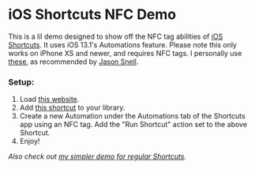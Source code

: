 # iOS Shortcuts NFC Demo

This is a lil demo designed to show off the NFC tag abilities of [iOS Shortcuts](https://support.apple.com/guide/shortcuts/welcome/ios). It uses iOS 13.1's Automations feature. Please note this only works on iPhone XS and newer, and requires NFC tags. I personally use [these](https://smile.amazon.com/gp/product/B075CFXY8V/), as recommended by [Jason Snell](https://twitter.com/jsnell).

### Setup:

1. Load [this website](https://shortcuts-nfc-demo.glitch.me).
2. Add [this shortcut](https://www.icloud.com/shortcuts/07257624d9d0467c8b210f7bbb711d6f) to your library.
3. Create a new Automation under the Automations tab of the Shortcuts app using an NFC tag. Add the "Run Shortcut" action set to the above Shortcut.
4. Enjoy!

_Also check out [my simpler demo for regular Shortcuts](https://github.com/zanedb/shortcuts-color-demo)._
